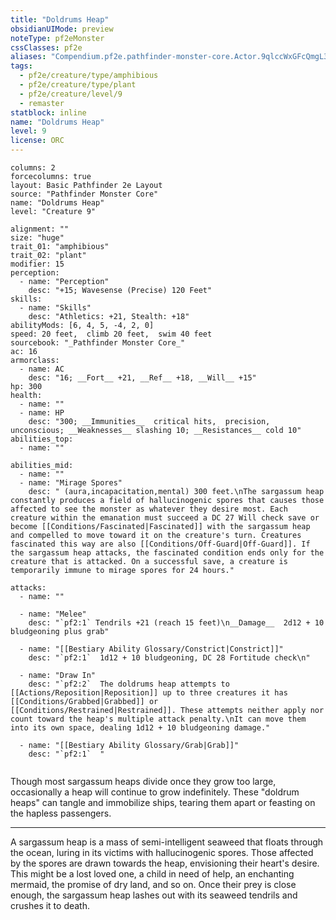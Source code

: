 ```yaml
---
title: "Doldrums Heap"
obsidianUIMode: preview
noteType: pf2eMonster
cssClasses: pf2e
aliases: "Compendium.pf2e.pathfinder-monster-core.Actor.9qlccWxGFcQmgL3h" 
tags:
  - pf2e/creature/type/amphibious
  - pf2e/creature/type/plant
  - pf2e/creature/level/9
  - remaster
statblock: inline
name: "Doldrums Heap"
level: 9
license: ORC
---
```


```statblock
columns: 2
forcecolumns: true
layout: Basic Pathfinder 2e Layout
source: "Pathfinder Monster Core"
name: "Doldrums Heap"
level: "Creature 9"

alignment: ""
size: "huge"
trait_01: "amphibious"
trait_02: "plant"
modifier: 15
perception:
  - name: "Perception"
    desc: "+15; Wavesense (Precise) 120 Feet"
skills:
  - name: "Skills"
    desc: "Athletics: +21, Stealth: +18"
abilityMods: [6, 4, 5, -4, 2, 0]
speed: 20 feet,  climb 20 feet,  swim 40 feet
sourcebook: "_Pathfinder Monster Core_"
ac: 16
armorclass:
  - name: AC
    desc: "16; __Fort__ +21, __Ref__ +18, __Will__ +15"
hp: 300
health:
  - name: ""
  - name: HP
    desc: "300; __Immunities__  critical hits,  precision,  unconscious; __Weaknesses__ slashing 10; __Resistances__ cold 10"
abilities_top:
  - name: ""

abilities_mid:
  - name: ""
  - name: "Mirage Spores"
    desc: " (aura,incapacitation,mental) 300 feet.\nThe sargassum heap constantly produces a field of hallucinogenic spores that causes those affected to see the monster as whatever they desire most. Each creature within the emanation must succeed a DC 27 Will check save or become [[Conditions/Fascinated|Fascinated]] with the sargassum heap and compelled to move toward it on the creature's turn. Creatures fascinated this way are also [[Conditions/Off-Guard|Off-Guard]]. If the sargassum heap attacks, the fascinated condition ends only for the creature that is attacked. On a successful save, a creature is temporarily immune to mirage spores for 24 hours."

attacks:
  - name: ""

  - name: "Melee"
    desc: "`pf2:1` Tendrils +21 (reach 15 feet)\n__Damage__  2d12 + 10 bludgeoning plus grab"

  - name: "[[Bestiary Ability Glossary/Constrict|Constrict]]"
    desc: "`pf2:1`  1d12 + 10 bludgeoning, DC 28 Fortitude check\n"

  - name: "Draw In"
    desc: "`pf2:2`  The doldrums heap attempts to [[Actions/Reposition|Reposition]] up to three creatures it has [[Conditions/Grabbed|Grabbed]] or [[Conditions/Restrained|Restrained]]. These attempts neither apply nor count toward the heap's multiple attack penalty.\nIt can move them into its own space, dealing 1d12 + 10 bludgeoning damage."

  - name: "[[Bestiary Ability Glossary/Grab|Grab]]"
    desc: "`pf2:1`  "
 
```



Though most sargassum heaps divide once they grow too large, occasionally a heap will continue to grow indefinitely. These "doldrum heaps" can tangle and immobilize ships, tearing them apart or feasting on the hapless passengers.

* * *

A sargassum heap is a mass of semi-intelligent seaweed that floats through the ocean, luring in its victims with hallucinogenic spores. Those affected by the spores are drawn towards the heap, envisioning their heart's desire. This might be a lost loved one, a child in need of help, an enchanting mermaid, the promise of dry land, and so on. Once their prey is close enough, the sargassum heap lashes out with its seaweed tendrils and crushes it to death.
